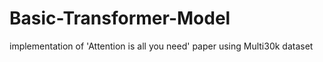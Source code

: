 # Basic-Transformer-Model
implementation of 'Attention is all you need' paper using Multi30k dataset
